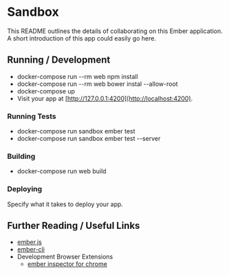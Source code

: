 # Sandbox

This README outlines the details of collaborating on this Ember application.
A short introduction of this app could easily go here.

## Running / Development

* docker-compose run --rm web npm install
* docker-compose run --rm web bower instal --allow-root
* docker-compose up
* Visit your app at [http://127.0.0.1:4200](http://localhost:4200).

### Running Tests

* docker-compose run sandbox ember test
* docker-compose run sandbox ember test --server

### Building

* docker-compose run web build

### Deploying

Specify what it takes to deploy your app.

## Further Reading / Useful Links

* [ember.js](http://emberjs.com/)
* [ember-cli](http://www.ember-cli.com/)
* Development Browser Extensions
  * [ember inspector for chrome](https://chrome.google.com/webstore/detail/ember-inspector/bmdblncegkenkacieihfhpjfppoconhi)
